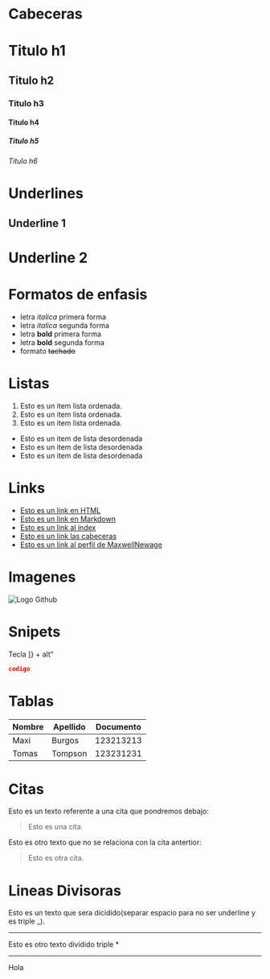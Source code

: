 # Cabeceras

# Titulo h1

## Titulo h2

### Titulo h3

#### Titulo h4

##### Titulo h5

###### Titulo h6

# Underlines

## Underline 1

# Underline 2

# Formatos de enfasis

- letra _italica_ primera forma
- letra _italica_ segunda forma
- letra **bold** primera forma
- letra **bold** segunda forma
- formato ~~tachado~~

# Listas

1. Esto es un item lista ordenada.
2. Esto es un item lista ordenada.
3. Esto es un item lista ordenada.

- Esto es un item de lista desordenada
- Esto es un item de lista desordenada
- Esto es un item de lista desordenada

# Links

- <a href="http://www.google.com">Esto es un link en HTML</a>
- [Esto es un link en Markdown](http://www.google.com)
- [Esto es un link al index](index.html)
- [Esto es un link las cabeceras](https://github.com/benja037/hello-world-git/tree/feature/markdown#cabeceras)
- [Esto es un link al perfil de MaxwellNewage](https://github.com/maxwellnewage/maxwellnewage)

# Imagenes

![Logo Github](https://github.githubassets.com/images/modules/logos_page/GitHub-Mark.png)

# Snipets

Tecla ]} + alt"

```JSON
codigo
```

# Tablas

| Nombre | Apellido | Documento |
| ------ | -------- | --------- |
| Maxi   | Burgos   | 123213213 |
| Tomas  | Tompson  | 123231231 |

# Citas

Esto es un texto referente a una cita que pondremos debajo:

> Esto es una cita.

Esto es otro texto que no se relaciona con la cita antertior:

> Esto es otra cita.

# Lineas Divisoras

Esto es un texto que sera dicidido(separar espacio para no ser underline y es triple \_).

---

Esto es otro texto dividido triple \*

---

Hola
